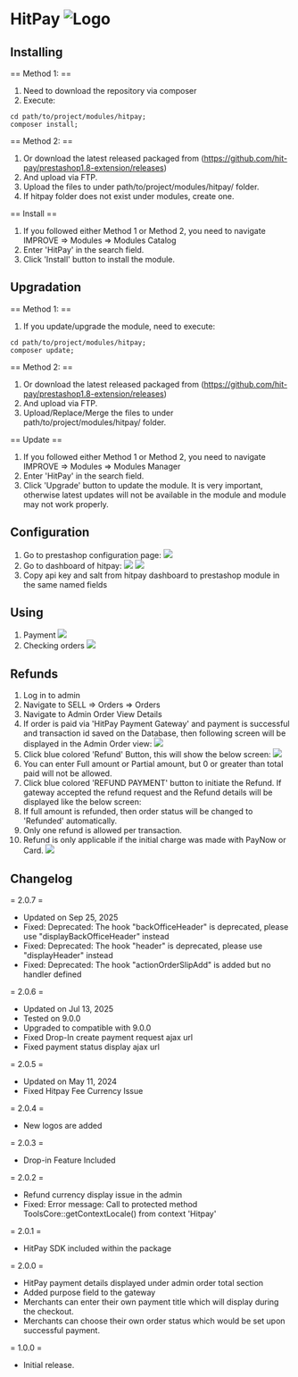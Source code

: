# HitPay ![Logo](logo.png)

## Installing

== Method 1: ==

1. Need to download the repository via composer
2. Execute:
```shell
cd path/to/project/modules/hitpay;
composer install;
```
== Method 2: ==

1. Or download the latest released packaged from (https://github.com/hit-pay/prestashop1.8-extension/releases)
2. And upload via FTP.
3. Upload the files to under path/to/project/modules/hitpay/ folder.
4. If hitpay folder does not exist under modules, create one.

== Install ==

1. If you followed either Method 1 or Method 2, you need to navigate IMPROVE => Modules => Modules Catalog
2. Enter 'HitPay' in the search field.
3. Click 'Install' button to install the module.


## Upgradation

== Method 1: ==

1. If you update/upgrade the module, need to execute:
```shell
cd path/to/project/modules/hitpay;
composer update;
```
== Method 2: ==

1. Or download the latest released packaged from (https://github.com/hit-pay/prestashop1.8-extension/releases)
2. And upload via FTP.
3. Upload/Replace/Merge the files to under path/to/project/modules/hitpay/ folder.

== Update ==

1. If you followed either Method 1 or Method 2, you need to navigate IMPROVE => Modules => Modules Manager
2. Enter 'HitPay' in the search field.
3. Click 'Upgrade' button to update the module. It is very important, otherwise latest updates will not be available in the module and module may not work properly.

## Configuration

1. Go to prestashop configuration page:
![](views/img/readme/admin2.png)
2. Go to dashboard of hitpay:
![](views/img/readme/admin3.png)
![](views/img/readme/admin4.png)
3. Copy api key and salt from hitpay dashboard to prestashop module in the same named fields

## Using

1. Payment
![](views/img/readme/admin5.png)
2. Checking orders
![](views/img/readme/admin6.png)

## Refunds

1. Log in to admin
2. Navigate to SELL ⇒ Orders ⇒ Orders
3. Navigate to Admin Order View Details
4. If order is paid via 'HitPay Payment Gateway' and payment is successful and transaction id saved on the Database, then following screen will be displayed in the Admin Order view:
![](views/img/readme/admin11.png)
5. Click blue colored 'Refund' Button, this will show the below screen:
![](views/img/readme/admin12.png)
6. You can enter Full amount or Partial amount, but 0 or greater than total paid will not be allowed.
7. Click blue colored 'REFUND PAYMENT' button to initiate the Refund. If gateway accepted the refund request and the Refund details will be displayed like the below screen:
8. If full amount is refunded, then order status will be changed to 'Refunded' automatically.
9. Only one refund is allowed per transaction.
10. Refund is only applicable if the initial charge was made with PayNow or Card.
![](views/img/readme/admin13.png)

## Changelog

= 2.0.7 =
* Updated on Sep 25, 2025
* Fixed: Deprecated: The hook "backOfficeHeader" is deprecated, please use "displayBackOfficeHeader" instead 
* Fixed: Deprecated: The hook "header" is deprecated, please use "displayHeader" instead
* Fixed: Deprecated: The hook "actionOrderSlipAdd" is added but no handler defined

= 2.0.6 =
* Updated on Jul 13, 2025
* Tested on 9.0.0
* Upgraded to compatible with 9.0.0
* Fixed Drop-In create payment request ajax url
* Fixed payment status display ajax url

= 2.0.5 =
* Updated on May 11, 2024
* Fixed Hitpay Fee Currency Issue

= 2.0.4 =
* New logos are added

= 2.0.3 =
* Drop-in Feature Included

= 2.0.2 =
* Refund currency display issue in the admin
* Fixed: Error message: Call to protected method ToolsCore::getContextLocale() from context 'Hitpay'

= 2.0.1 =
* HitPay SDK included within the package

= 2.0.0 =
* HitPay payment details displayed under admin order total section
* Added purpose field to the gateway
* Merchants can enter their own payment title which will display during the checkout.
* Merchants can choose their own order status which would be set upon successful payment.

= 1.0.0 =
* Initial release.